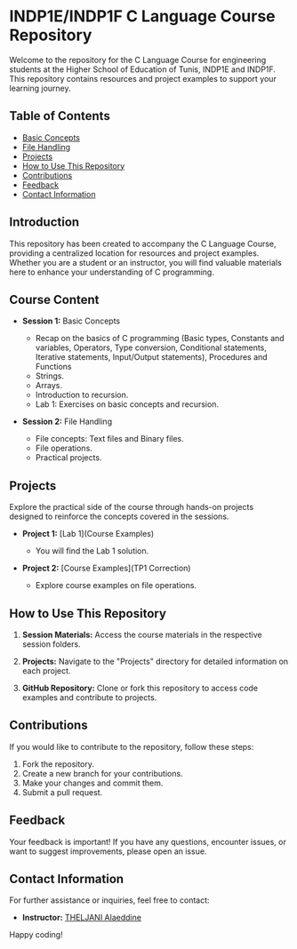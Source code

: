 # INDP1E/INDP1F C Language Course Repository

Welcome to the repository for the C Language Course for engineering students at the Higher School of Education of Tunis, INDP1E and INDP1F. This repository contains resources and project examples to support your learning journey.

## Table of Contents

- [Basic Concepts](#Basic-Concepts)
- [File Handling](#File-Handling)
- [Projects](#projects)
- [How to Use This Repository](#how-to-use-this-repository)
- [Contributions](#contributions)
- [Feedback](#feedback)
- [Contact Information](#contact-information)

## Introduction

This repository has been created to accompany the C Language Course, providing a centralized location for resources and project examples. Whether you are a student or an instructor, you will find valuable materials here to enhance your understanding of C programming.

## Course Content

- **Session 1:** Basic Concepts
  - Recap on the basics of C programming (Basic types, Constants and variables, Operators, Type conversion, Conditional statements, Iterative statements, Input/Output statements), Procedures and Functions
  - Strings.
  - Arrays.
  - Introduction to recursion.
  - Lab 1: Exercises on basic concepts and recursion.

- **Session 2:** File Handling
  - File concepts: Text files and Binary files.
  - File operations.
  - Practical projects.

## Projects

Explore the practical side of the course through hands-on projects designed to reinforce the concepts covered in the sessions.

- **Project 1:** [Lab 1](Course Examples)
  - You will find the Lab 1 solution.

- **Project 2:** [Course Examples](TP1 Correction)
  - Explore course examples on file operations.

## How to Use This Repository

1. **Session Materials:** Access the course materials in the respective session folders.

2. **Projects:** Navigate to the "Projects" directory for detailed information on each project.

3. **GitHub Repository:** Clone or fork this repository to access code examples and contribute to projects.

## Contributions

If you would like to contribute to the repository, follow these steps:

1. Fork the repository.
2. Create a new branch for your contributions.
3. Make your changes and commit them.
4. Submit a pull request.

## Feedback

Your feedback is important! If you have any questions, encounter issues, or want to suggest improvements, please open an issue.

## Contact Information

For further assistance or inquiries, feel free to contact:

- **Instructor:** [THELJANI Alaeddine](mailto:alaeddine.theljani@supcom.tn)

Happy coding!
